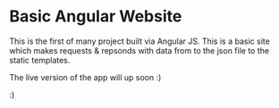 # Basic Angular Website


This is the first of many project built via Angular JS. This is a basic site which makes requests & repsonds with data from to the json file to the static templates.

The live version of the app will up soon :)


:)
